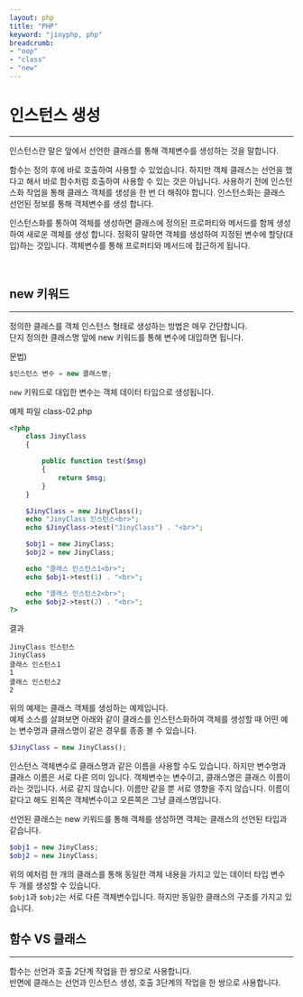 ```yaml
---
layout: php
title: "PHP"
keyword: "jinyphp, php"
breadcrumb:
- "oop"
- "class"
- "new"
---
```


# 인스턴스 생성
---
인스턴스란 말은 앞에서 선언한 클래스를 통해 객체변수를 생성하는 것을 말합니다.  

함수는 정의 후에 바로 호출하여 사용할 수 있었습니다. 하지만 객체 클래스는 선언을 했다고 해서 바로 함수처럼 호출하여 사용할 수 있는 것은 아닙니다. 사용하기 전에 인스턴스화 작업을 통해 클래스 객체를 생성을 한 번 더 해줘야 합니다. 인스턴스화는 클래스 선언된 정보를 통해 객체변수를 생성 합니다.  


인스턴스화를 통하여 객체를 생성하면 클래스에 정의된 프로퍼티와 메서드를 함께 생성하여 새로운 객체를 생성 합니다. 정확히 말하면 객체를 생성하여 지정된 변수에 할당(대입)하는 것입니다. 객체변수를 통해 프로퍼티와 메서드에 접근하게 됩니다.  

<br>

## new 키워드
---
정의한 클래스를 객체 인스턴스 형태로 생성하는 방법은 매우 간단합니다.  
단지 정의한 클래스명 앞에 new 키워드를 통해 변수에 대입하면 됩니다.

문법)
```php
$인스턴스 변수 = new 클래스명;
```

`new` 키워드로 대입한 변수는 객체 데이터 타입으로 생성됩니다.

예제 파일 class-02.php
```php
<?php
	class JinyClass
	{

		public function test($msg)
		{
			return $msg;
		}
	}

	$JinyClass = new JinyClass();
	echo "JinyClass 인스턴스<br>";
	echo $JinyClass->test("JinyClass") . "<br>";

	$obj1 = new JinyClass;
	$obj2 = new JinyClass;

	echo "클래스 인스턴스1<br>";
	echo $obj1->test(1) . "<br>";

	echo "클래스 인스턴스2<br>";
	echo $obj2->test(2) . "<br>";
?>
```

결과
```
JinyClass 인스턴스
JinyClass
클래스 인스턴스1
1
클래스 인스턴스2
2
```

위의 예제는 클래스 객체를 생성하는 예제입니다.  
예제 소스를 살펴보면 아래와 같이 클래스를 인스턴스화하여 객체를 생성할 때 어떤 예는 변수명과 클래스명이 같은 경우를 종종 볼 수 있습니다. 

```php
$JinyClass = new JinyClass();
```

인스턴스 객체변수로 클래스명과 같은 이름을 사용할 수도 있습니다. 하지만 변수명과 클래스 이름은 서로 다른 의미 입니다. 객체변수는 변수이고, 클래스명은 클래스 이름이라는 것입니다. 서로 같지 않습니다. 이름만 같을 뿐 서로 영향을 주지 않습니다. 이름이 같다고 해도 왼쪽은 객체변수이고 오른쪽은 그냥 클래스명입니다.  

선언된 클래스는 new 키워드를 통해 객체를 생성하면 객체는 클래스의 선언된 타입과 같습니다.  

```php
$obj1 = new JinyClass;
$obj2 = new JinyClass;
```

위의 예처럼 한 개의 클래스를 통해 동일한 객체 내용을 가지고 있는 데이터 타입 변수 두 개를 생성할 수 있습니다.  
`$obj1`과 `$obj2`는 서로 다른 객체변수입니다. 하지만 동일한 클래스의 구조를 가지고 있습니다.
 
## 함수 VS 클래스
---
함수는 선언과 호출 2단계 작업을 한 쌍으로 사용합니다.  
반면에 클래스는 선언과 인스턴스 생성, 호출 3단계의 작업을 한 쌍으로 사용합니다.
